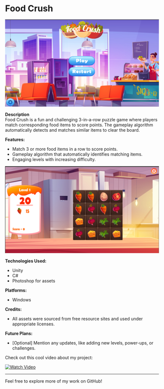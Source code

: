 # Food Crush

![Main Screen Screenshot](assets/main_screen_image.PNG)

**Description**  
Food Crush is a fun and challenging 3-in-a-row puzzle game where players match corresponding food items to score points. The gameplay algorithm automatically detects and matches similar items to clear the board.

**Features:**
- Match 3 or more food items in a row to score points.
- Gameplay algorithm that automatically identifies matching items.
- Engaging levels with increasing difficulty.

![Game Screen Screenshot](assets/game_screen_image.PNG)

**Technologies Used:**
- Unity
- C#
- Photoshop for assets

**Platforms:**
- Windows

**Credits:**
- All assets were sourced from free resource sites and used under appropriate licenses.

**Future Plans:**
- [Optional] Mention any updates, like adding new levels, power-ups, or challenges.

Check out this cool video about my project:

[![Watch Video](https://img.youtube.com/vi/cAEwzRttWyM/0.jpg)](https://youtu.be/cAEwzRttWyM)

---

Feel free to explore more of my work on GitHub!
